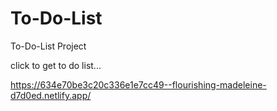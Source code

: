 # To-Do-List
To-Do-List Project

click to get to do list...


https://634e70be3c20c336e1e7cc49--flourishing-madeleine-d7d0ed.netlify.app/
